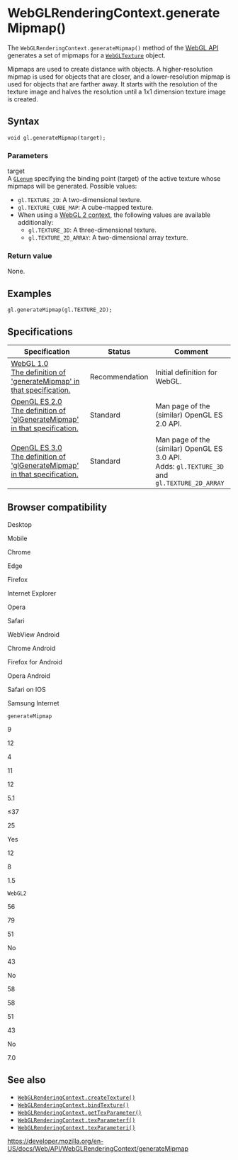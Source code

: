 WebGLRenderingContext.generateMipmap()
======================================

The `WebGLRenderingContext.generateMipmap()` method of the [WebGL API](../webgl_api) generates a set of mipmaps for a [`WebGLTexture`](../webgltexture) object.

Mipmaps are used to create distance with objects. A higher-resolution mipmap is used for objects that are closer, and a lower-resolution mipmap is used for objects that are farther away. It starts with the resolution of the texture image and halves the resolution until a 1x1 dimension texture image is created.

Syntax
------

    void gl.generateMipmap(target);

### Parameters

target  
A [`GLenum`](../webgl_api/types) specifying the binding point (target) of the active texture whose mipmaps will be generated. Possible values:

-   `gl.TEXTURE_2D`: A two-dimensional texture.
-   `gl.TEXTURE_CUBE_MAP`: A cube-mapped texture.
-   When using a [WebGL 2 context](../webgl2renderingcontext), the following values are available additionally:
    -   `gl.TEXTURE_3D`: A three-dimensional texture.
    -   `gl.TEXTURE_2D_ARRAY`: A two-dimensional array texture.

### Return value

None.

Examples
--------

    gl.generateMipmap(gl.TEXTURE_2D);

Specifications
--------------

<table><thead><tr class="header"><th>Specification</th><th>Status</th><th>Comment</th></tr></thead><tbody><tr class="odd"><td><a href="https://www.khronos.org/registry/webgl/specs/latest/1.0/#5.14.8">WebGL 1.0<br />
<span class="small">The definition of 'generateMipmap' in that specification.</span></a></td><td><span class="spec-rec">Recommendation</span></td><td>Initial definition for WebGL.</td></tr><tr class="even"><td><a href="https://www.khronos.org/opengles/sdk/docs/man/xhtml/glGenerateMipmap.xml">OpenGL ES 2.0<br />
<span class="small">The definition of 'glGenerateMipmap' in that specification.</span></a></td><td><span class="spec-standard">Standard</span></td><td>Man page of the (similar) OpenGL ES 2.0 API.</td></tr><tr class="odd"><td><a href="https://www.khronos.org/opengles/sdk/docs/man3/html/glGenerateMipmap.xhtml">OpenGL ES 3.0<br />
<span class="small">The definition of 'glGenerateMipmap' in that specification.</span></a></td><td><span class="spec-standard">Standard</span></td><td>Man page of the (similar) OpenGL ES 3.0 API.<br />
Adds: <code>gl.TEXTURE_3D</code> and <code>gl.TEXTURE_2D_ARRAY</code></td></tr></tbody></table>

Browser compatibility
---------------------

Desktop

Mobile

Chrome

Edge

Firefox

Internet Explorer

Opera

Safari

WebView Android

Chrome Android

Firefox for Android

Opera Android

Safari on IOS

Samsung Internet

`generateMipmap`

9

12

4

11

12

5.1

≤37

25

Yes

12

8

1.5

`WebGL2`

56

79

51

No

43

No

58

58

51

43

No

7.0

See also
--------

-   [`WebGLRenderingContext.createTexture()`](createtexture)
-   [`WebGLRenderingContext.bindTexture()`](bindtexture)
-   [`WebGLRenderingContext.getTexParameter()`](gettexparameter)
-   [`WebGLRenderingContext.texParameterf()`](texparameter)
-   [`WebGLRenderingContext.texParameteri()`](texparameter)

<a href="https://developer.mozilla.org/en-US/docs/Web/API/WebGLRenderingContext/generateMipmap" class="_attribution-link">https://developer.mozilla.org/en-US/docs/Web/API/WebGLRenderingContext/generateMipmap</a>
